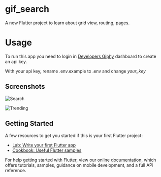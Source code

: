 # gif_search

A new Flutter project to learn about grid view, routing, pages. 

# Usage

To run this app you need to login in [Developers Giphy](https://developers.giphy.com/ "Giphy") dashboard to create an api key.

With your api key, rename .env.example to .env and change *your_key* 

## Screenshots

![Search](https://raw.githubusercontent.com/arubesu/gif_search/main/screenshots/search.gif)

![Trending](https://raw.githubusercontent.com/arubesu/gif_search/main/screenshots/trending.gif)

## Getting Started

A few resources to get you started if this is your first Flutter project:

- [Lab: Write your first Flutter app](https://flutter.dev/docs/get-started/codelab)
- [Cookbook: Useful Flutter samples](https://flutter.dev/docs/cookbook)

For help getting started with Flutter, view our
[online documentation](https://flutter.dev/docs), which offers tutorials,
samples, guidance on mobile development, and a full API reference.
